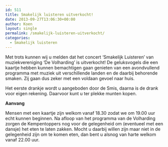 ```yaml
---
id: 511
title: Smakelijk luisteren uitverkocht!
date: 2013-09-27T13:06:30+00:00
author: Koen
layout: single
permalink: /smakelijk-luisteren-uitverkocht/
categories:
  - Smakelijk luisteren
---
```

<p dir="ltr">
  Met trots kunnen wij u melden dat het concert ‘Smakelijk Luisteren’ van muziekvereniging ‘De Volharding’ is uitverkocht! De geluksvogels die een kaartje hebben kunnen bemachtigen gaan genieten van een avondvullend programma met muziek uit verschillende landen en de daarbij behorende smaken. Zij gaan dus zeker met een voldaan gevoel naar huis.
</p>

<p dir="ltr">
  Het eerste drankje wordt u aangeboden door de Smis, daarna is de drank voor eigen rekening. Daarvoor kunt u ter plekke munten kopen.
</p>

**Aanvang**

Mensen met een kaartje zijn welkom vanaf 18.30 zodat we om 19.00 uur echt kunnen beginnen. Na afloop van het programma van de Volharding zorgen de Kempentoppers nog voor de gelegenheid om (eventueel met een dansje) het eten te laten zakken. Mocht u daarbij willen zijn maar niet in de gelegenheid zijn om te komen eten, dan bent u alsnog van harte welkom vanaf 22.00 uur.